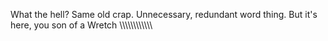 What the hell? Same old crap. Unnecessary, redundant word thing. But it's here, you son of a Wretch \\\\\\\\\\\\\\\\\\\\\\\
